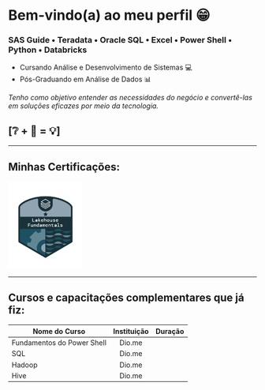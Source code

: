 # Bem-vindo(a) ao meu perfil 😁
### SAS Guide • Teradata • Oracle SQL • Excel • Power Shell • Python • Databricks

+ Cursando Análise e Desenvolvimento de Sistemas 💻 <br/>
+ Pós-Graduando em Análise de Dados 📊

*Tenho como objetivo entender as necessidades do negócio e convertê-las em soluções eficazes por meio da tecnologia.*

## [❔ + 🧠 = 💡]
---
## Minhas Certificações:
<p align="left">
  <img src="https://raw.githubusercontent.com/pblovns/data-stack/main/lakehouse-fundamentals.png" width="150">
</p>

---
Cursos e capacitações complementares que já fiz:
---

| Nome do Curso               | Instituição   | Duração      |
| ----------------------------|:-------------:|------------- |
| Fundamentos do Power Shell  | Dio.me        |              |
| SQL                         | Dio.me        |              |
| Hadoop                      | Dio.me        |              |
| Hive                        | Dio.me        |              |
